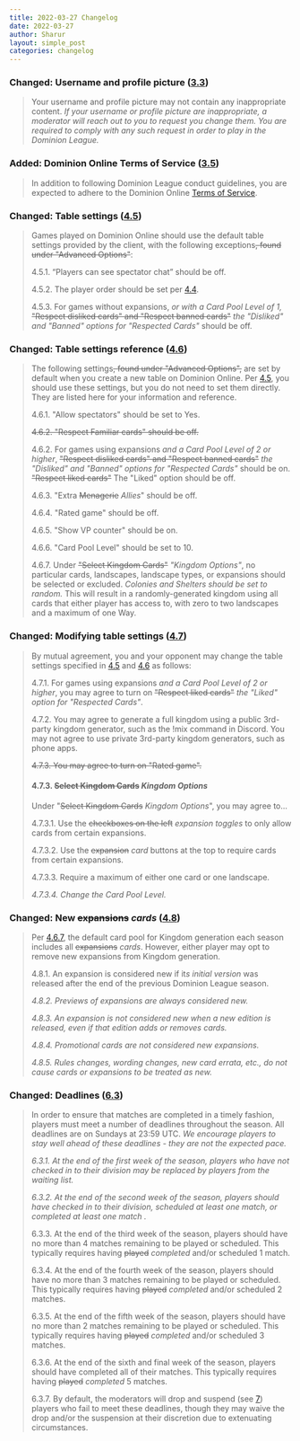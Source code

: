 ```yaml
---
title: 2022-03-27 Changelog
date: 2022-03-27
author: Sharur
layout: simple_post
categories: changelog
---
```

### Changed: Username and profile picture ([3.3](/rules#3.3))

> Your username and profile picture may not contain any inappropriate content. *If your username or profile picture are inappropriate, a moderator will reach out to you to request you change them. You are required to comply with any such request in order to play in the Dominion League.*

### Added: Dominion Online Terms of Service ([3.5](/rules#3.5))

> In addition to following Dominion League conduct guidelines, you are expected to adhere to the Dominion Online [Terms of Service](https://dominion.games/terms-of-service.html).

### Changed: Table settings ([4.5](/rules#4.5))

> Games played on Dominion Online should use the default table settings provided by the client, with the following exceptions~~, found under "Advanced Options"~~:
>
> <a name="4.5.1"></a>4.5.1. “Players can see spectator chat” should be off.
>
> <a name="4.5.2"></a>4.5.2. The player order should be set per [4.4](#4.4).
>
> <a name="4.5.3"></a>4.5.3. For games without expansions, *or with a Card Pool Level of 1,* ~~"Respect disliked cards" and "Respect banned cards"~~ *the "Disliked" and "Banned" options for "Respected Cards"* should be off.

### Changed: Table settings reference ([4.6](/rules#4.6))

> The following settings~~, found under "Advanced Options",~~ are set by default when you create a new table on Dominion Online. Per [4.5](#4.5), you should use these settings, but you do not need to set them directly. They are listed here for your information and reference.
>
> <a name="4.6.1"></a>4.6.1. "Allow spectators" should be set to Yes.
>
> ~~<a name="4.6.2"></a>4.6.2. "Respect Familiar cards" should be off.~~
>
> <a name="4.6.2"></a>4.6.2. For games using expansions *and a Card Pool Level of 2 or higher*, ~~"Respect disliked cards" and "Respect banned cards"~~ *the "Disliked" and "Banned" options for "Respected Cards"* should be on. ~~"Respect liked cards"~~ The "Liked" option should be off.
>
> <a name="4.6.3"></a>4.6.3. "Extra ~~Menagerie~~ *Allies*" should be off.
>
> <a name="4.6.4"></a>4.6.4. "Rated game" should be off.
>
> <a name="4.6.5"></a>4.6.5. "Show VP counter" should be on.
>
> <a name="4.6.6"></a>4.6.6. "Card Pool Level" should be set to 10.
>
> <a name="4.6.7"></a>4.6.7. Under ~~"Select Kingdom Cards"~~ *"Kingdom Options"*, no particular cards, landscapes, landscape types, or expansions should be selected or excluded. *Colonies and Shelters should be set to random.* This will result in a randomly-generated kingdom using all cards that either player has access to, with zero to two landscapes and a maximum of one Way.

### Changed: Modifying table settings ([4.7](/rules#4.7))

> By mutual agreement, you and your opponent may change the table settings specified in [4.5](#4.5) and [4.6](#4.6) as follows:
>
> <a name="4.7.1"></a>4.7.1. For games using expansions *and a Card Pool Level of 2 or higher*, you may agree to turn on ~~"Respect liked cards"~~ *the "Liked" option for "Respected Cards"*.
>
> <a name="4.7.2"></a>4.7.2. You may agree to generate a full kingdom using a public 3rd-party kingdom generator, such as the !mix command in Discord. You may not agree to use private 3rd-party kingdom generators, such as phone apps.
>
> ~~<a name="4.7.3"></a>4.7.3. You may agree to turn on "Rated game".~~
>
> #### <a name="4.7.3"></a>4.7.3. ~~Select Kingdom Cards~~ *Kingdom Options*
> 
> Under "~~Select Kingdom Cards~~ *Kingdom Options*", you may agree to...
>
> <a name="4.7.3.1"></a>4.7.3.1. Use the ~~checkboxes on the left~~ *expansion toggles* to only allow cards from certain expansions.
>
> <a name="4.7.3.2"></a>4.7.3.2. Use the ~~expansion~~ *card* buttons at the top to require cards from certain expansions.
>
> <a name="4.7.3.3"></a>4.7.3.3. Require a maximum of either one card or one landscape.
>
> *<a name="4.7.3.4"></a>4.7.3.4. Change the Card Pool Level.*

### Changed: New ~~expansions~~ *cards* ([4.8](/rules#4.8))

> Per [4.6.7](#4.6.7), the default card pool for Kingdom generation each season includes all ~~expansions~~ *cards*. However, either player may opt to remove new expansions from Kingdom generation.
>
> <a name="4.8.1"></a>4.8.1. An expansion is considered new if it*s initial version* was released after the end of the previous Dominion League season.
>
> *<a name="4.8.2"></a>4.8.2. Previews of expansions are always considered new.*
>
> *<a name="4.8.3"></a>4.8.3. An expansion is *not* considered new when a new edition is released, even if that edition adds or removes cards.*
>
> *<a name="4.8.4"></a>4.8.4. Promotional cards are not considered new expansions.*
>
> *<a name="4.8.5"></a>4.8.5. Rules changes, wording changes, new card errata, etc., do not cause cards or expansions to be treated as new.*

### Changed: Deadlines ([6.3](/rules#6.3))

> In order to ensure that matches are completed in a timely fashion, players must meet a number of deadlines throughout the season. All deadlines are on Sundays at 23:59 UTC. *We encourage players to stay well ahead of these deadlines - they are not the expected pace.*
>
> <a name="6.3.1"></a>*6.3.1. At the end of the first week of the season, players who have not checked in to their division may be replaced by players from the waiting list.*
>
> <a name="6.3.2"></a>*6.3.2. At the end of the second week of the season, players should have checked in to their division, scheduled at least one match, or completed at least one match.*
>
> <a name="6.3.3"></a>6.3.3. At the end of the third week of the season, players should have no more than 4 matches remaining to be played or scheduled. This typically requires having ~~played~~ *completed* and/or scheduled 1 match.
>
> <a name="6.3.4"></a>6.3.4. At the end of the fourth week of the season, players should have no more than 3 matches remaining to be played or scheduled. This typically requires having ~~played~~ *completed* and/or scheduled 2 matches.
>
> <a name="6.3.5"></a>6.3.5. At the end of the fifth week of the season, players should have no more than 2 matches remaining to be played or scheduled. This typically requires having ~~played~~ *completed* and/or scheduled 3 matches.
>
> <a name="6.3.6"></a>6.3.6. At the end of the sixth and final week of the season, players should have completed all of their matches. This typically requires having ~~played~~ *completed* 5 matches.
>
> <a name="6.3.7"></a>6.3.7. By default, the moderators will drop and suspend (see [7](#7)) players who fail to meet these deadlines, though they may waive the drop and/or the suspension at their discretion due to extenuating circumstances.